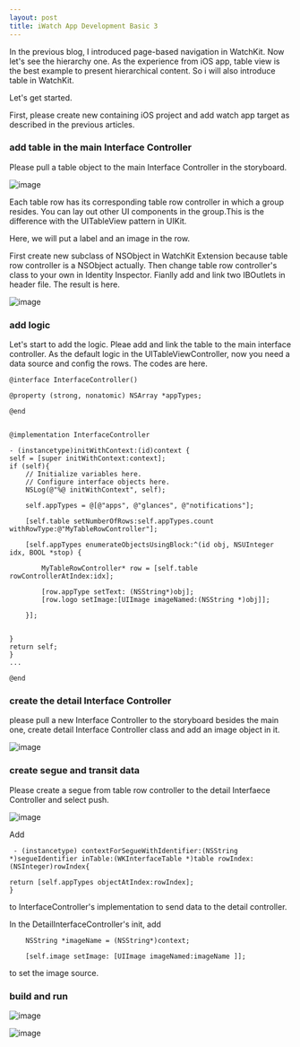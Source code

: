 ```yaml
---
layout: post
title: iWatch App Development Basic 3
---
```


In the previous blog, I introduced page-based navigation in WatchKit. Now let's see the hierarchy one. As the experience from iOS app, table view is the best example to present hierarchical content. So i will also introduce table in WatchKit. 

Let's get started.

First, please create new containing iOS project and add watch app target as described in the previous articles.

### add table in the main Interface Controller

Please pull a table object to the main Interface Controller in the storyboard.

 ![image](http://nilstack.github.io/public/image/add-table.png)

Each table row has its corresponding table row controller in which a group resides. You can lay out other UI components in the group.This is the difference with the UITableView pattern in UIKit.  

Here, we will put a label and an image in the row.

First create new subclass of NSObject in WatchKit Extension because table row controller is a NSObject actually. Then change table row controller's class to your own in Identity Inspector. Fianlly add and link two IBOutlets in header file.
The result is here.

![image](http://nilstack.github.io/public/image/add_table_row_controller.png)

### add logic

Let's start to add the logic. Pleae add and link the table to the main interface controller. As the default logic in the UITableViewController, now you need a data source and config the rows. The codes are here.

    @interface InterfaceController()

    @property (strong, nonatomic) NSArray *appTypes;

    @end


    @implementation InterfaceController

    - (instancetype)initWithContext:(id)context {
    self = [super initWithContext:context];
    if (self){
        // Initialize variables here.
        // Configure interface objects here.
        NSLog(@"%@ initWithContext", self);
        
        self.appTypes = @[@"apps", @"glances", @"notifications"];
        
        [self.table setNumberOfRows:self.appTypes.count withRowType:@"MyTableRowController"];
        
        [self.appTypes enumerateObjectsUsingBlock:^(id obj, NSUInteger idx, BOOL *stop) {
            
            MyTableRowController* row = [self.table rowControllerAtIndex:idx];
            
            [row.appType setText: (NSString*)obj];
            [row.logo setImage:[UIImage imageNamed:(NSString *)obj]];
            
        }];

        
    }
    return self;
    }
    ...
    
    @end
    
### create the detail Interface Controller

please pull a new Interface Controller to the storyboard besides the main one, create detail Interface Controller class and add an image object in it.


![image](http://nilstack.github.io/public/image/add_detail_interface_controller.png)

### create segue and transit data

Please create a segue from table row controller to the detail Interfaece Controller and select push.

![image](http://nilstack.github.io/public/image/add_segue.png)

Add 

     - (instancetype) contextForSegueWithIdentifier:(NSString *)segueIdentifier inTable:(WKInterfaceTable *)table rowIndex:(NSInteger)rowIndex{
    
    return [self.appTypes objectAtIndex:rowIndex];
    }
    
to InterfaceController's implementation to send data to the detail controller.

In the DetailInterfaceController's init, add

     
        NSString *imageName = (NSString*)context;
        
        [self.image setImage: [UIImage imageNamed:imageName ]];
        
to set the image source.

### build and run

![image](http://nilstack.github.io/public/image/table_view.png)

![image](http://nilstack.github.io/public/image/detail_image.png)



 


